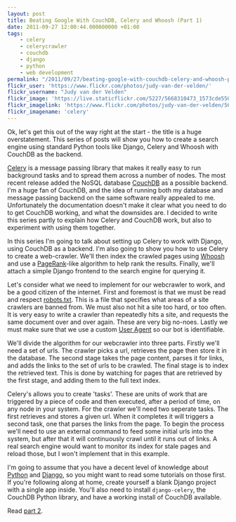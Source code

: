 ```yaml
---
layout: post
title: Beating Google With CouchDB, Celery and Whoosh (Part 1)
date: 2011-09-27 12:00:44.000000000 +01:00
tags:
    - celery
    - celerycrawler
    - couchdb
    - django
    - python
    - web development
permalink: "/2011/09/27/beating-google-with-couchdb-celery-and-whoosh-part-1/"
flickr_user: 'https://www.flickr.com/photos/judy-van-der-velden/'
flickr_username: "Judy van der Velden"
flickr_image: 'https://live.staticflickr.com/5227/5668310473_1573cde550_w.jpg'
flickr_imagelink: 'https://www.flickr.com/photos/judy-van-der-velden/5668310473/'
flickr_imagename: 'celery'
---
```

Ok, let's get this out of the way right at the start - the title is a huge overstatement. This series of posts
will show you how to create a search engine using standard Python tools like Django, Celery and Whoosh with
CouchDB as the backend.

[Celery](http://celeryproject.org/) is a message passing library that makes it really easy to run
background tasks and to spread them across a number of nodes. The most recent release added the NoSQL database
[CouchDB](http://couchdb.apache.org/) as a possible backend. I'm a huge fan of CouchDB, and the
idea of running both my database and message passing backend on the same software really appealed to me.
Unfortunately the documentation doesn't make it clear what you need to do to get CouchDB working, and what the
downsides are. I decided to write this series partly to explain how Celery and CouchDB work, but also to
experiment with using them together.

In this series I'm going to talk about setting up Celery to work with Django, using CouchDB as a backend. I'm
also going to show you how to use Celery to create a web-crawler. We'll then index the crawled pages using
[Whoosh](https://bitbucket.org/mchaput/whoosh/wiki/Home) and use a
[PageRank](http://en.wikipedia.org/wiki/PageRank)-like algorithm to help rank the results. Finally,
we'll attach a simple Django frontend to the search engine for querying it.

Let's consider what we need to implement for our webcrawler to work, and be a good citizen of the internet.
First and foremost is that we must be read and respect [robots.txt](http://www.robotstxt.org/).
This is a file that specifies what areas of a site crawlers are banned from. We must also not hit a site too
hard, or too often. It is very easy to write a crawler than repeatedly hits a site, and requests the same
document over and over again. These are very big no-noes. Lastly we must make sure that we use a custom
[User Agent](http://en.wikipedia.org/wiki/User_agent) so our bot is identifiable.

We'll divide the algorithm for our webcrawler into three parts. Firstly we'll need a set of urls. The crawler
picks a url, retrieves the page then store it in the database. The second stage takes the page content, parses
it for links, and adds the links to the set of urls to be crawled. The final stage is to index the retrieved
text. This is done by watching for pages that are retrieved by the first stage, and adding them to the full
text index.

Celery's allows you to create 'tasks'. These are units of work that are triggered by a piece of code and then
executed, after a period of time, on any node in your system. For the crawler we'll need two seperate tasks.
The first retrieves and stores a given url. When it completes it will triggers a second task, one that parses
the links from the page. To begin the process we'll need to use an external command to feed some initial urls
into the system, but after that it will continuously crawl until it runs out of links. A real search engine
would want to monitor its index for stale pages and reload those, but I won't implement that in this example.

I'm going to assume that you have a decent level of knowledge about [Python](http://www.python.org)
and [Django](http://www.djangoproject.com/), so you might want to read some tutorials on those
first. If you're following along at home, create yourself a blank Django project with a single app inside.
You'll also need to install `django-celery`, the CouchDB Python library, and have a working install of
CouchDB available.

Read [part 2](/2011/09/29/beating-google-with-couchdb-celery-and-whoosh-part-2/).
